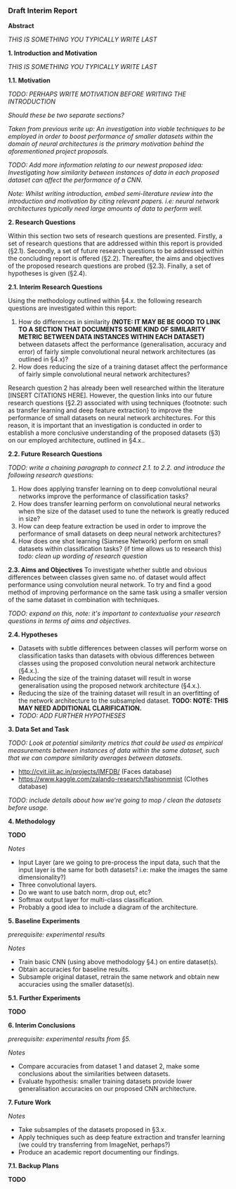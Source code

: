### Draft Interim Report

**Abstract**

*THIS IS SOMETHING YOU TYPICALLY WRITE LAST*

**1. Introduction and Motivation**

*THIS IS SOMETHING YOU TYPICALLY WRITE LAST*

**1.1. Motivation**

*TODO: PERHAPS WRITE MOTIVATION BEFORE WRITING THE INTRODUCTION*

*Should these be two separate sections?*

*Taken from previous write up: An investigation into viable techniques to be employed in order to boost performance of smaller datasets within the domain of neural architectures is the primary motivation behind the aforementioned project proposals.*

*TODO: Add more information relating to our newest proposed idea: Investigating how similarity between instances of data in each proposed dataset can affect the performance of a CNN.*

*Note: Whilst writing introduction, embed semi-literature review into the introduction and motivation by citing relevant papers. i.e: neural network architectures typically need large amounts of data to perform well.*

**2. Research Questions**

Within this section two sets of research questions are presented. Firstly, a set of research questions that are addressed within this report is provided (§2.1). Secondly, a set of future research questions to be addressed within the concluding report is offered (§2.2). Thereafter, the aims and objectives of the proposed research questions are probed (§2.3). Finally, a set of hypotheses is given (§2.4).

**2.1. Interim Research Questions**

Using the methodology outlined within §4.x. the following research questions are investigated within this report:

1. How do differences in similarity **(NOTE: IT MAY BE BE GOOD TO LINK TO A SECTION THAT DOCUMENTS SOME KIND OF SIMILARITY METRIC BETWEEN DATA INSTANCES WITHIN EACH DATASET)** between datasets affect the performance (generalisation, accuracy and error) of fairly simple convolutional neural network architectures (as outlined in §4.x)?
2. How does reducing the size of a training dataset affect the performance of fairly simple convolutional neural network architectures?

Research question 2 has already been well researched within the literature [INSERT CITATIONS HERE]. However, the question links into our future research questions (§2.2) associated with using techniques {footnote: such as transfer learning and deep feature extraction} to improve the performance of small datasets on neural network architectures. For this reason, it is important that an investigation is conducted in order to establish a more conclusive understanding of the proposed datasets (§3) on our employed architecture, outlined in §4.x..

**2.2. Future Research Questions**

*TODO: write a chaining paragraph to connect 2.1. to 2.2. and introduce the following research questions:*

1. How does applying transfer learning on to deep convolutional neural networks improve the performance of classification tasks?
2. How does transfer learning perform on convolutional neural networks when the size of the dataset used to tune the network is greatly reduced in size?
3. How can deep feature extraction be used in order to improve the performance of small datasets on deep neural network architectures?
4. How does one shot learning (Siamese Network) perform on small datasets within classification tasks? (if time allows us to research this) *todo: clean up wording of research question*

**2.3. Aims and Objectives**
To investigate whether subtle and obvious differences between classes given same no. of dataset would affect performance using convolution neural network.
To try and find a good method of improving performance on the same task using a smaller version of the same dataset in combination with techniques.

*TODO: expand on this, note: it's important to contextualise your research questions in terms of aims and objectives.*

**2.4. Hypotheses**

* Datasets with subtle differences between classes will perform worse on classification tasks than datasets with obvious differences between classes using the proposed convolution neural network architecture (§4.x.).
* Reducing the size of the training dataset will result in worse generalisation using the proposed network architecture (§4.x.).
* Reducing the size of the training dataset will result in an overfitting of the network architecture to the subsampled dataset. **TODO: NOTE: THIS MAY NEED ADDITIONAL CLARIFICATION.**
* *TODO: ADD FURTHER HYPOTHESES*

**3. Data Set and Task**

*TODO: Look at potential similarity metrics that could be used as empirical measurements between instances of data within the same dataset, such that we can compare similarity averages between datasets.*

* http://cvit.iiit.ac.in/projects/IMFDB/ (Faces database)
* https://www.kaggle.com/zalando-research/fashionmnist (Clothes database)

*TODO: include details about how we're going to mop / clean the datasets before usage.*

**4. Methodology**

**TODO**

*Notes*

* Input Layer (are we going to pre-process the input data, such that the input layer is the same for both datasets? i.e: make the images the same dimensionality?)
* Three convolutional layers.
* Do we want to use batch norm, drop out, etc?
* Softmax output layer for multi-class classification.
* Probably a good idea to include a diagram of the architecture.

**5. Baseline Experiments**

*prerequisite: experimental results*

*Notes*

* Train basic CNN (using above methodology §4.) on entire dataset(s).
* Obtain accuracies for baseline results.
* Subsample original dataset, retrain the same network and obtain new accuracies using the smaller dataset(s).

**5.1. Further Experiments**

**TODO**

**6. Interim Conclusions**

*prerequisite: experimental results from §5.*

*Notes*

* Compare accuracies from dataset 1 and dataset 2, make some conclusions about the similarities between datasets.
* Evaluate hypothesis: smaller training datasets provide lower generalisation accuracies on our proposed CNN architecture.

**7. Future Work**

*Notes*

* Take subsamples of the datasets proposed in §3.x.
* Apply techniques such as deep feature extraction and transfer learning (we could try transferring from ImageNet, perhaps?)
* Produce an academic report documenting our findings.

**7.1. Backup Plans**

**TODO**
